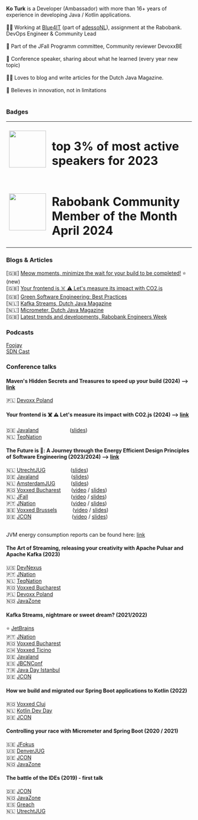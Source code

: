<b>Ko Turk</b> is a Developer (Ambassador) with more than 16+ years of experience in developing Java / Kotlin applications.<br><br>
      🧑‍💻 Working at [Blue4IT](https://www.blue4it.nl/) (part of [adessoNL](https://www.adesso.nl/en/index-5.jsp)), assignment at the Rabobank. DevOps Engineer & Community Lead<br><br>
      👥 Part of the JFall Programm committee, Community reviewer DevoxxBE<br><br>
      🎤 Conference speaker, sharing about what he learned (every year new topic)<br><br>
      ✍🏻 Loves to blog and write articles for the Dutch Java Magazine.<br><br>
      🤔 Believes in innovation, not in limitations<br><br>

### Badges
<table>
  <tr>
    <td style="border: 0">
          <a href="https://sessionize.com/ko-turk/#speaker"><img src="https://github.com/KoTurk/KoTurk/assets/43384384/4c019e58-1e4e-42a7-848d-59887e344413" width="100"></a></td>
    <td><h1>top 3% of most active speakers for 2023</h1></td>
  </tr>
  <tr>
    <td style="border: 0">
          <a href="https://sessionize.com/ko-turk/#speaker"><img src="https://github.com/KoTurk/KoTurk/blob/main/community_member.jpeg" width="100"></a></td>
    <td><h1>Rabobank Community Member of the Month April 2024</h1></td>
  </tr>
</table>


### Blogs & Articles
[🇬🇧] [Meow moments, minimize the wait for your build to be completed!](https://www.adesso.nl/en/news/blog/meow-moments-minimize-the-wait-for-your-build-to-be-completed.jsp) ⭐️ (new)<br>
[🇬🇧] [Your frontend is ☠️ ⚠️ Let's measure its impact with CO2.js](https://www.adesso.nl/en/news/blog/your-frontend-is-let-s-measure-its-impact-with-co2-js.jsp)<br>
[🇬🇧] [Green Software Engineering: Best Practices](https://www.adesso.nl/en/news/blog/green-software-engineering-best-practices.jsp)<br>
[🇳🇱] [Kafka Streams, Dutch Java Magazine](https://github.com/KoTurk/Kafka/blob/main/NLJUG/magazine/JavaMagazine.pdf)<br>
[🇳🇱] [Micrometer, Dutch Java Magazine](https://github.com/KoTurk/Micrometer/blob/master/NLJUG/JavaMagazine.pdf)<br>
[🇬🇧] [Latest trends and developments, Rabobank Engineers Week](https://rabobank.jobs/en/techblog/culture-leadership/engineers-week/)

### Podcasts
[Foojay](https://www.youtube.com/live/hodqxfIjvhY?si=uUpWlVhTJO5ehffT)<br>
[SDN Cast](https://youtu.be/l0cYi7TJ2-8?si=OrvYRWTjHYBq-1Md)<br>

### Conference talks

#### Maven's Hidden Secrets and Treasures to speed up your build (2024) --> [link](abstract_mvn.md)
🇵🇱 [Devoxx Poland](https://devoxx.pl/schedule/)<br>

#### Your frontend is ☠️ ⚠️ Let's measure its impact with CO2.js (2024) --> [link](abstract_co2js.md)
🇩🇪 [Javaland](https://my.doag.org/events/javaland/2024/agenda/#eventDay.1712700000)&emsp;&emsp;&emsp;&emsp;&emsp;&emsp;([slides](https://docs.google.com/presentation/d/1qF0Sz_aPbK7DmC4VpCFKfZaU3KgwENkJYXbDSS63usA/edit?usp=sharing))<br>
🇳🇱 [TeqNation](https://conference.teqnation.com/timetable)

#### The Future is 💚: A Journey through the Energy Efficient Design Principles of Software Engineering (2023/2024) --> [link](abstract_JVMEnergy.md)
🇳🇱 [UtrechtJUG](https://my.doag.org/events/javaland/2024/agenda/#eventDay.1712613600)&emsp;&emsp;&emsp;&emsp;&nbsp;&nbsp;&nbsp;([slides](https://docs.google.com/presentation/d/1qmcVnz_v3IgYFr3KsiXZql_f0v4Zurvunxeze9aPiEI/edit?usp=sharing))<br>
🇩🇪 [Javaland](https://my.doag.org/events/javaland/2024/agenda/#eventDay.1712700000)&emsp;&emsp;&emsp;&emsp;&emsp;&emsp;&nbsp;([slides](https://docs.google.com/presentation/d/1FhMQdTfoVYyq-JNkW_G0X9ZAuVGyUKtH2FOKr7KFplk/edit?usp=sharing))<br>
🇳🇱 [AmsterdamJUG](https://www.meetup.com/amsterdam-java-user-group/events/299589593/)&emsp;&emsp;&emsp;([slides](https://docs.google.com/presentation/d/1q3Arqh9hE6dGP4QLiOrqHx2H8fOo4sCrlIUTfQFgt0c/edit?usp=sharing))<br>
🇷🇴 [Voxxed Bucharest](https://romania.voxxeddays.com/talk/?id=2809)&emsp;&emsp;([video](https://youtu.be/y7ZJ-XpdjNg?si=24tQKiCmRQ0aq293) / [slides](https://docs.google.com/presentation/d/1mrNYrZxQcC36Lou5rlwYKIx-Rm6cidyW4NEEBLpcJgM/edit?usp=sharing))<br>
🇳🇱 [JFall](https://www.linkedin.com/posts/ko-turk-b271b929_java-jvm-maven-activity-7128687768913764352-BZLQ)&emsp;&emsp;&emsp;&emsp;&emsp;&emsp;&emsp;&emsp;&nbsp;([video](https://youtu.be/97xelmmdwGQ?si=-IgCq02oCmlzrNtq) / [slides](https://docs.google.com/presentation/d/1NXnwjayEtsLhsQ7azO-BbF0ahdPeZsquFHoLJnByq_U/edit?usp=sharing))<br>
🇵🇹 [JNation](https://2023.jnation.pt/schedule/)&emsp;&emsp;&emsp;&emsp;&emsp;&emsp;&nbsp;&nbsp;&nbsp;([video](https://www.youtube.com/watch?v=47MlhUgJIKA) / [slides](https://docs.google.com/presentation/d/1TKiBgtkQDN__IvTcTrzi5KSHGuJhYAkK8u980gucSKA/edit?usp=sharing))<br>
🇧🇪 [Voxxed Brussels](https://twitter.com/VoxxedBrussels/status/1660997178725216257)&emsp;&emsp;&emsp;([video](https://www.youtube.com/watch?v=zigwUR9fisY) / [slides](https://docs.google.com/presentation/d/1-gheOlzjlobHXlEFN-pQWJ291mgIFpVIWV9psh6yE9I/edit?usp=sharing))<br>
🇩🇪 [JCON](https://jconeurope2023.sched.com/event/1K7g3/create-an-eco-friendly-world-with-green-software-engineering)&emsp;&emsp;&emsp;&emsp;&emsp;&emsp;&emsp;&nbsp;&nbsp;&nbsp;([video](https://youtu.be/LlgUjnSU1RQ?si=fjD-jkhHGsl62d2y) / [slides](https://docs.google.com/presentation/d/1A0gfS9FE2sAmFtywx4hn7FcGwMROyQXUl2CDhv1wuK8/edit?usp=sharing))<br><br>

JVM energy consumption reports can be found here: [link](https://github.com/ionutbalosin/jvm-energy-consumption) 

#### The Art of Streaming, releasing your creativity with Apache Pulsar and Apache Kafka  (2023)
🇺🇸 [DevNexus](https://www.youtube.com/watch?v=m2GhQ9wlSns)<br>
🇵🇹 [JNation](https://www.youtube.com/watch?v=4xjsYvFZHlM)<br>
🇳🇱 [TeqNation](https://www.youtube.com/watch?v=iC5gILgk98s)<br>
🇷🇴 [Voxxed Bucharest](https://www.youtube.com/watch?v=hOMlGZtJc0g)<br>
🇵🇱 [Devoxx Poland](https://devoxx.pl/talk-details/?id=2213)<br>
🇳🇴 [JavaZone](https://2023.javazone.no/program/4f17861c-bb56-4545-a690-fe4420d4ffd1)<br>

#### Kafka Streams, nightmare or sweet dream? (2021/2022)
⭐️ [JetBrains](https://www.youtube.com/watch?v=HlNUUtU_AsM)<br>
🇵🇹 [JNation](https://youtu.be/0NVA_Cp5jeI)<br>
🇷🇴 [Voxxed Bucharest](https://youtu.be/uWkFeUKNXbI)<br>
🇨🇭 [Voxxed Ticino](https://voxxeddays.com/ticino/talk-details/?id=2612)<br>
🇩🇪 [Javaland](https://shop.doag.org/events/javaland/2023/agenda/#eventDay.all%23textSearch.Ko%20turk)<br>
🇪🇸 [JBCNConf](https://www.jbcnconf.com/2022/infoTalk.html?id=61fd71544fc8140baaa031be)<br>
🇹🇷 [Java Day Istanbul](https://www.javaday.istanbul/speaker-ko-turk)<br>
🇩🇪 [JCON](https://www.youtube.com/watch?v=CaDnqhBSiD4)

#### How we build and migrated our Spring Boot applications to Kotlin (2022)
🇷🇴 [Voxxed Cluj](https://www.youtube.com/watch?v=wdj-AzLXpz8&ab_channel=Devoxx)<br>
🇳🇱 [Kotlin Dev Day](https://www.youtube.com/watch?v=J1X9CCgswI0)<br>
🇩🇪 [JCON](https://www.youtube.com/watch?v=QNdPuN9ZgQQ)<br>

#### Controlling your race with Micrometer and Spring Boot (2020 / 2021)
🇸🇪 [JFokus](https://www.youtube.com/watch?v=wkROG7Cwf-M)<br>
🇺🇸 [DenverJUG](https://www.youtube.com/watch?v=kqNMOJRfGIg)<br>
🇩🇪 [JCON](https://www.youtube.com/watch?v=bXiU1Az9x9g)<br>
🇳🇴 [JavaZone](https://vimeo.com/669150573)<br>

#### The battle of the IDEs (2019) - first talk
🇩🇪 [JCON](https://www.youtube.com/watch?v=ImsRsX-xgto)<br>
🇳🇴 [JavaZone](https://vimeo.com/360821586)<br>
🇪🇸 [Greach](https://www.youtube.com/watch?v=-_XgHORQuJ8)<br>
🇳🇱 [UtrechtJUG](https://www.youtube.com/watch?v=et0nQHjE8x0)<br>

